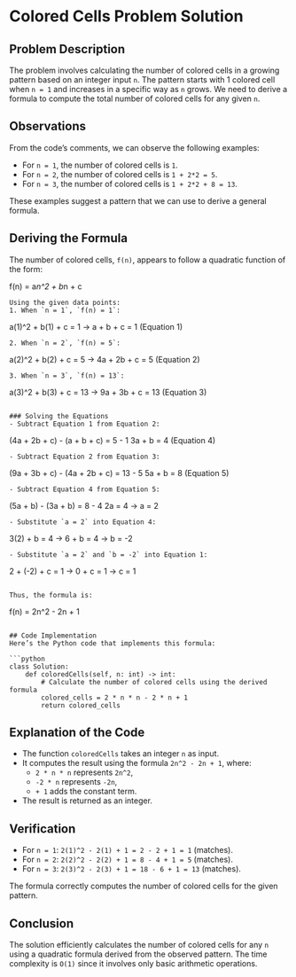 # Colored Cells Problem Solution

## Problem Description
The problem involves calculating the number of colored cells in a growing pattern based on an integer input `n`. The pattern starts with 1 colored cell when `n = 1` and increases in a specific way as `n` grows. We need to derive a formula to compute the total number of colored cells for any given `n`.

## Observations
From the code’s comments, we can observe the following examples:
- For `n = 1`, the number of colored cells is `1`.
- For `n = 2`, the number of colored cells is `1 + 2*2 = 5`.
- For `n = 3`, the number of colored cells is `1 + 2*2 + 8 = 13`.

These examples suggest a pattern that we can use to derive a general formula.

## Deriving the Formula
The number of colored cells, `f(n)`, appears to follow a quadratic function of the form:

f(n) = a*n^2 + b*n + c
```
Using the given data points:
1. When `n = 1`, `f(n) = 1`:
   ```
   a(1)^2 + b(1) + c = 1  →  a + b + c = 1  (Equation 1)
   ```
2. When `n = 2`, `f(n) = 5`:
   ```
   a(2)^2 + b(2) + c = 5  →  4a + 2b + c = 5  (Equation 2)
   ```
3. When `n = 3`, `f(n) = 13`:
   ```
   a(3)^2 + b(3) + c = 13  →  9a + 3b + c = 13  (Equation 3)
   ```

### Solving the Equations
- Subtract Equation 1 from Equation 2:
  ```
  (4a + 2b + c) - (a + b + c) = 5 - 1
  3a + b = 4  (Equation 4)
  ```
- Subtract Equation 2 from Equation 3:
  ```
  (9a + 3b + c) - (4a + 2b + c) = 13 - 5
  5a + b = 8  (Equation 5)
  ```
- Subtract Equation 4 from Equation 5:
  ```
  (5a + b) - (3a + b) = 8 - 4
  2a = 4  →  a = 2
  ```
- Substitute `a = 2` into Equation 4:
  ```
  3(2) + b = 4  →  6 + b = 4  →  b = -2
  ```
- Substitute `a = 2` and `b = -2` into Equation 1:
  ```
  2 + (-2) + c = 1  →  0 + c = 1  →  c = 1
  ```

Thus, the formula is:
```
f(n) = 2n^2 - 2n + 1
```

## Code Implementation
Here’s the Python code that implements this formula:

```python
class Solution:
    def coloredCells(self, n: int) -> int:
        # Calculate the number of colored cells using the derived formula
        colored_cells = 2 * n * n - 2 * n + 1
        return colored_cells
```

## Explanation of the Code
- The function `coloredCells` takes an integer `n` as input.
- It computes the result using the formula `2n^2 - 2n + 1`, where:
  - `2 * n * n` represents `2n^2`,
  - `-2 * n` represents `-2n`,
  - `+ 1` adds the constant term.
- The result is returned as an integer.

## Verification
- For `n = 1`: `2(1)^2 - 2(1) + 1 = 2 - 2 + 1 = 1` (matches).
- For `n = 2`: `2(2)^2 - 2(2) + 1 = 8 - 4 + 1 = 5` (matches).
- For `n = 3`: `2(3)^2 - 2(3) + 1 = 18 - 6 + 1 = 13` (matches).

The formula correctly computes the number of colored cells for the given pattern.

## Conclusion
The solution efficiently calculates the number of colored cells for any `n` using a quadratic formula derived from the observed pattern. The time complexity is `O(1)` since it involves only basic arithmetic operations.
```